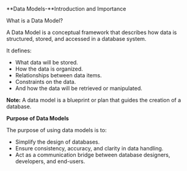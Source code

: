 **Data Models-**Introduction and Importance 

What is a Data Model?

 A Data Model is a conceptual framework that describes how data is structured, stored, and accessed in a database system.

 It defines: 

*  What data will be stored.  
*  How the data is organized.  
*  Relationships between data items.  
*  Constraints on the data.  
*  And how the data will be retrieved or manipulated. 

**Note:** A data model is a blueprint or plan that guides the creation of a database.

 **Purpose of Data Models** 

The purpose of using data models is to:  

* Simplify the design of databases.   
*  Ensure consistency, accuracy, and clarity in data handling.   
*  Act as a communication bridge between database designers, developers, and end-users.

